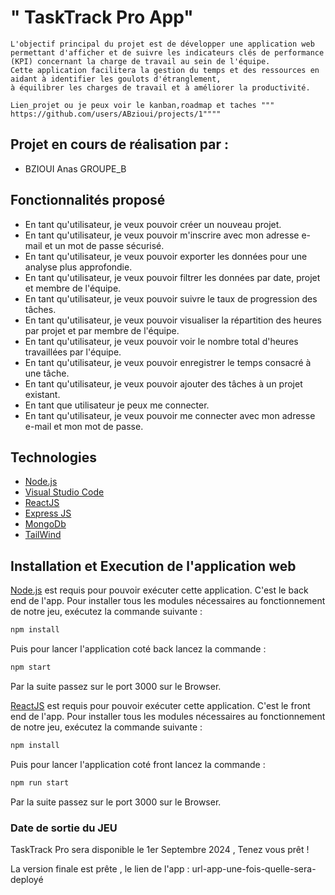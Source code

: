 # " TaskTrack Pro App" 


``` Description de votre projet
L'objectif principal du projet est de développer une application web permettant d'afficher et de suivre les indicateurs clés de performance (KPI) concernant la charge de travail au sein de l'équipe.
Cette application facilitera la gestion du temps et des ressources en aidant à identifier les goulots d'étranglement,
à équilibrer les charges de travail et à améliorer la productivité.

Lien_projet ou je peux voir le kanban,roadmap et taches """ https://github.com/users/ABzioui/projects/1""""

```

## Projet en cours de réalisation par :

- BZIOUI Anas GROUPE_B



## Fonctionnalités proposé

- En tant qu'utilisateur, je veux pouvoir créer un nouveau projet.
- En tant qu'utilisateur, je veux pouvoir m'inscrire avec mon adresse e-mail et un mot de passe sécurisé. 
- En tant qu'utilisateur, je veux pouvoir exporter les données pour une analyse plus approfondie.
- En tant qu'utilisateur, je veux pouvoir filtrer les données par date, projet et membre de l'équipe.
- En tant qu'utilisateur, je veux pouvoir suivre le taux de progression des tâches.
- En tant qu'utilisateur, je veux pouvoir visualiser la répartition des heures par projet et par membre de l'équipe. 
- En tant qu'utilisateur, je veux pouvoir voir le nombre total d'heures travaillées par l'équipe.
- En tant qu'utilisateur, je veux pouvoir enregistrer le temps consacré à une tâche.
- En tant qu'utilisateur, je veux pouvoir ajouter des tâches à un projet existant.
- En tant que utilisateur je peux me connecter.
- En tant qu'utilisateur, je veux pouvoir me connecter avec mon adresse e-mail et mon mot de passe.


## Technologies

- [Node.js](https://nodejs.org/)
- [Visual Studio Code](https://code.visualstudio.com/)
- [ReactJS](https://reactjs.org/)
- [Express JS](https://expressjs.com/)
- [MongoDb](https://www.mongodb.com/)
- [TailWind](https://tailwindcss.com/)

## Installation et Execution de l'application web

[Node.js](https://nodejs.org/) est requis pour pouvoir exécuter cette application. C'est le back end de l'app. Pour installer tous les modules nécessaires au fonctionnement de notre jeu, exécutez la commande suivante :

```sh
npm install

```

Puis pour lancer l'application coté back lancez la commande : 

```sh
npm start

```

Par la suite passez sur le port 3000 sur le Browser.

[ReactJS](https://reactjs.org/) est requis pour pouvoir exécuter cette application. C'est le front end de l'app. Pour installer tous les modules nécessaires au fonctionnement de notre jeu, exécutez la commande suivante :

```sh
npm install

```

Puis pour lancer l'application coté front lancez la commande : 

```sh
npm run start

```

Par la suite passez sur le port 3000 sur le Browser.



### Date de sortie du JEU

TaskTrack Pro sera disponible le 1er Septembre 2024 , Tenez vous prêt !

La version finale est prête , le lien de l'app : url-app-une-fois-quelle-sera-deployé
